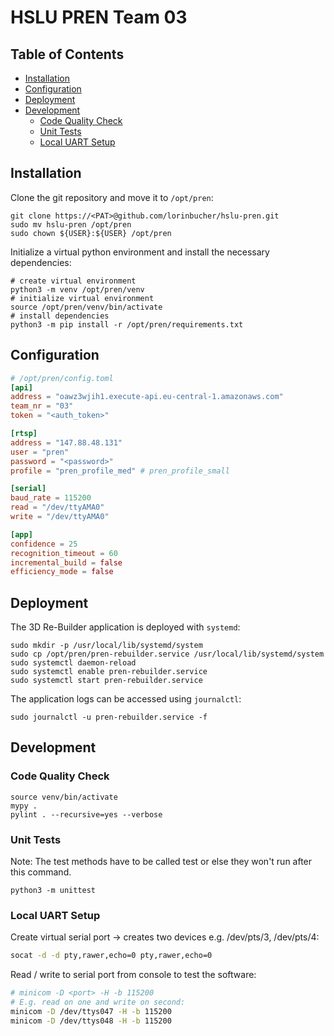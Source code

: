 # HSLU PREN Team 03

## Table of Contents

* [Installation](#installation)
* [Configuration](#configuration)
* [Deployment](#deployment)
* [Development](#development)
    * [Code Quality Check](#code-quality-check)
    * [Unit Tests](#unit-tests)
    * [Local UART Setup](#local-uart-setup)

## Installation

Clone the git repository and move it to `/opt/pren`:

```shell
git clone https://<PAT>@github.com/lorinbucher/hslu-pren.git
sudo mv hslu-pren /opt/pren
sudo chown ${USER}:${USER} /opt/pren
```

Initialize a virtual python environment and install the necessary dependencies:

```shell
# create virtual environment
python3 -m venv /opt/pren/venv
# initialize virtual environment
source /opt/pren/venv/bin/activate
# install dependencies
python3 -m pip install -r /opt/pren/requirements.txt
```

## Configuration

```toml
# /opt/pren/config.toml
[api]
address = "oawz3wjih1.execute-api.eu-central-1.amazonaws.com"
team_nr = "03"
token = "<auth_token>"

[rtsp]
address = "147.88.48.131"
user = "pren"
password = "<password>"
profile = "pren_profile_med" # pren_profile_small

[serial]
baud_rate = 115200
read = "/dev/ttyAMA0"
write = "/dev/ttyAMA0"

[app]
confidence = 25
recognition_timeout = 60
incremental_build = false
efficiency_mode = false
```

## Deployment

The 3D Re-Builder application is deployed with `systemd`:

```shell
sudo mkdir -p /usr/local/lib/systemd/system
sudo cp /opt/pren/pren-rebuilder.service /usr/local/lib/systemd/system
sudo systemctl daemon-reload
sudo systemctl enable pren-rebuilder.service
sudo systemctl start pren-rebuilder.service
```

The application logs can be accessed using `journalctl`:

```shell
sudo journalctl -u pren-rebuilder.service -f
```

## Development

### Code Quality Check

```shell
source venv/bin/activate
mypy .
pylint . --recursive=yes --verbose
```

### Unit Tests

Note: The test methods have to be called test or else they won't run after this command.

```shell
python3 -m unittest
```

### Local UART Setup

Create virtual serial port -> creates two devices e.g. /dev/pts/3, /dev/pts/4:

```bash
socat -d -d pty,rawer,echo=0 pty,rawer,echo=0
```

Read / write to serial port from console to test the software:

```bash
# minicom -D <port> -H -b 115200
# E.g. read on one and write on second:
minicom -D /dev/ttys047 -H -b 115200
minicom -D /dev/ttys048 -H -b 115200
```

